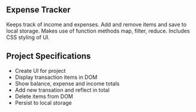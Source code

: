 ## Expense Tracker

Keeps track of income and expenses. Add and remove items and save to local storage. Makes use of function methods map, filter, reduce. Includes CSS styling of UI.

## Project Specifications

- Create UI for project
- Display transaction items in DOM
- Show balance, expense and income totals
- Add new transation and reflect in total
- Delete items from DOM
- Persist to local storage
